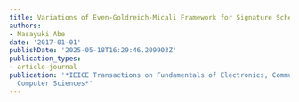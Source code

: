 ```yaml
---
title: Variations of Even-Goldreich-Micali Framework for Signature Schemes
authors:
- Masayuki Abe
date: '2017-01-01'
publishDate: '2025-05-18T16:29:46.209903Z'
publication_types:
- article-journal
publication: '*IEICE Transactions on Fundamentals of Electronics, Communications and
  Computer Sciences*'
---
```

